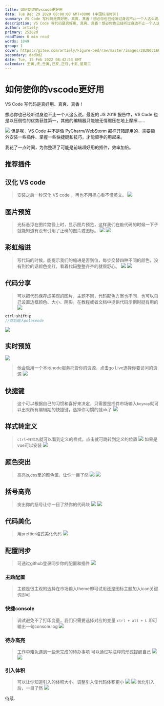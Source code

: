 ```yaml
---
title: 如何使你的vscode更好用
data: Tue Dec 29 2020 08:00:00 GMT+0800 (中国标准时间)
summary: VS Code 写代码是真好用、真爽、真香！想必你也已经听过身边不止一个人这么说。最近的 JS 2019 报告中，VS Code 也是以压倒性的优势获胜第一，其他的编辑器只能被无情碾压在地上摩擦……!## 图片预览> 光标悬浮在图片路径上时，显示图片预览，这样我们在敲代码的时候一下子就能知道有没有引用了正确的图片或图标。!## 彩虹缩进> 写代码的时候， ...
description: VS Code 写代码是真好用、真爽、真香！想必你也已经听过身边不止一个人这么说。最近的 JS 2019 报告中，VS Code 也是以压倒性的优势获胜第一，其他的编辑器只能被无情碾压在地上摩擦……!## 图片预览> 光标悬浮在图片路径上时，显示图片预览，这样我们在敲代码的时候一下子就能知道有没有引用了正确的图片或图标。!## 彩虹缩进> 写代码的时候， ...
author: artiely
primary: 25262d
readTime: 6 min read
words: 1049
group: 1
cover: https://gitee.com/artiely/Figure-bed/raw/master/images/20200316094033.png
secondary: dad9d2
date: Tue, 15 Feb 2022 08:42:53 GMT
calendar: 壬寅,虎,壬寅,己亥,正月,十五,星期二
---
```


# 如何使你的vscode更好用
VS Code 写代码是真好用、真爽、真香！

想必你也已经听过身边不止一个人这么说。最近的 JS 2019 报告中，VS Code 也是以压倒性的优势获胜第一，其他的编辑器只能被无情碾压在地上摩擦……

![](https://gitee.com/artiely/Figure-bed/raw/master/images/20200316094033.png)
但是呢，VS Code 并不是像 PyCharm/WebStorm 那样开箱即用的，需要额外安装一些插件、掌握一些快捷键和技巧，才能顺手的用起来。

我花了一点时间，为你整理了可能是前端超好用的插件，效率加倍。
## 推荐插件

## 汉化 VS code
> 安装之后一秒汉化 VS code ，再也不用担心看不懂英文。
![](https://gitee.com/artiely/Figure-bed/raw/master/images/20200316094539.png)

## 图片预览
> 光标悬浮在图片路径上时，显示图片预览，这样我们在敲代码的时候一下子就能知道有没有引用了正确的图片或图标。
![](https://gitee.com/artiely/Figure-bed/raw/master/images/20200316094818.png)
![](https://gitee.com/artiely/Figure-bed/raw/master/images/20200316094929.png)
## 彩虹缩进
> 写代码的时候，能提示我们的缩进是否到位，每步交替四种不同的颜色，没有到位的话颜色变红，看着代码整整齐齐的就很舒心。
![](https://gitee.com/artiely/Figure-bed/raw/master/images/20200316095145.png)
![](https://gitee.com/artiely/Figure-bed/raw/master/images/20200316095216.png)

## 代码分享
> 可以把代码保存成美观的图片，主题不同，代码配色方案也不同，也可以自己设置边框颜色、大小、阴影，在教程或者文档中提供代码示例时挺有用的
![](https://gitee.com/artiely/Figure-bed/raw/master/images/20200316095553.png)
```js
ctrl+shift+p
//然后输入polaceode
```
![](https://gitee.com/artiely/Figure-bed/raw/master/images/20200316095831.png)

## 实时预览
![](https://gitee.com/artiely/Figure-bed/raw/master/images/20200316101703.png)
> 他会启用一个本地node服务托管你的资源，点击go Live选择你要访问的资源
![](https://gitee.com/artiely/Figure-bed/raw/master/images/20200316101814.png)

## 快捷键
> 这个可以根据自己的习惯和喜好来决定，只需要是插件市场输入`keymap`就可以出来所有编辑期的快捷键，选择你习惯的就ok了
![](https://gitee.com/artiely/Figure-bed/raw/master/images/20200316102430.png)

## 样式转定义
> `ctrl+样式名`就可以看到定义的样式，点击就可跳转到定义的位置
![](https://gitee.com/artiely/Figure-bed/raw/master/images/20200316103846.png)
如果是vue可以安装
![](https://gitee.com/artiely/Figure-bed/raw/master/images/20200316103709.png)

## 颜色突出
> 高亮js,css里的颜色值，让你一目了然
![](https://gitee.com/artiely/Figure-bed/raw/master/images/20200316104309.png)
![](https://gitee.com/artiely/Figure-bed/raw/master/images/20200316104406.png)

## 括号高亮
> 突出你的括号让你一目了然你的代码块
![](https://gitee.com/artiely/Figure-bed/raw/master/images/20200316104653.png)
![](https://gitee.com/artiely/Figure-bed/raw/master/images/20200316104732.png)

## 代码美化
> 用prettier格式美化代码
![](https://gitee.com/artiely/Figure-bed/raw/master/images/20200316105524.png)

## 配置同步
> 可通过github登录同步你的配置和插件
![](https://gitee.com/artiely/Figure-bed/raw/master/images/20200316110305.png)

### 主题配置
> 主题是很主观的选择在市场输入theme即可试用还是图标主题加入icon关键词即可

### 快捷console
> 调试避免不了打印变量，我们只需要选择对应的变量 `ctrl + alt + L` 即可输出一句console.log
![](https://gitee.com/artiely/Figure-bed/raw/master/images/20200316110847.png)

### 待办高亮
> 工作中难免遇到一些未完成的待办事项 可以通过写注释的形式提醒自己
![](https://gitee.com/artiely/Figure-bed/raw/master/images/20200316111512.png)
![](https://gitee.com/artiely/Figure-bed/raw/master/images/20200316111609.png)

### 引入体积
> 可以让你知道引入的体积大小，调整引入使代码体积更小
![](https://gitee.com/artiely/Figure-bed/raw/master/images/20200316113433.png)
![](https://gitee.com/artiely/Figure-bed/raw/master/images/20200316113649.png)
优化引入后，一目了然
![](https://gitee.com/artiely/Figure-bed/raw/master/images/20200316113742.png)

待续.
